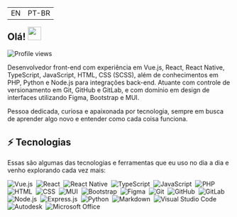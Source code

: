 <table align="right">
 <tr>
  <td><a href="README.md" style="text-decoration: none;">EN</a></td>
  <td><a href="README_pt.md" style="text-decoration: none;">PT-BR</a></td>
 </tr>
</table>
<h2 align="left">Olá! <img src="https://media.giphy.com/media/hvRJCLFzcasrR4ia7z/giphy.gif" width="30"></h2>
<p align="left"> <img src="https://komarev.com/ghpvc/?username=denissonchaves&color=blue" alt="Profile views"> </p>

Desenvolvedor front-end com experiência em Vue.js, React, React Native, TypeScript, JavaScript, HTML, CSS (SCSS), além de conhecimentos em PHP, Python e Node.js para integrações back-end. Atuante com controle de versionamento em Git, GitHub e GitLab, e com domínio em design de interfaces utilizando Figma, Bootstrap e MUI.

Pessoa dedicada, curiosa e apaixonada por tecnologia, sempre em busca de aprender algo novo e entender como cada coisa funciona.

## ⚡ Tecnologias

Essas são algumas das tecnologias e ferramentas que eu uso no dia a dia e venho explorando cada vez mais:

![Vue.js](https://img.shields.io/badge/-Vue.js-05122A?style=flat&logo=vue.js)&nbsp;
![React](https://img.shields.io/badge/-React-05122A?style=flat&logo=react)&nbsp;
![React Native](https://img.shields.io/badge/-React_Native-05122A?style=flat&logo=react)&nbsp;
![TypeScript](https://img.shields.io/badge/-TypeScript-05122A?style=flat&logo=typescript)&nbsp;
![JavaScript](https://img.shields.io/badge/-JavaScript-05122A?style=flat&logo=javascript)&nbsp;
![PHP](https://img.shields.io/badge/-PHP-05122A?style=flat&logo=php)&nbsp;
![HTML](https://img.shields.io/badge/-HTML-05122A?style=flat&logo=HTML5)&nbsp;
![CSS](https://img.shields.io/badge/-CSS-05122A?style=flat&logo=CSS3&logoColor=1572B6)&nbsp;
![MUI](https://img.shields.io/badge/-MUI-05122A?style=flat&logo=mui)&nbsp;
![Bootstrap](https://img.shields.io/badge/-Bootstrap-05122A?style=flat&logo=Bootstrap)&nbsp;
![Figma](https://img.shields.io/badge/-Figma-05122A?style=flat&logo=figma)&nbsp;
![Git](https://img.shields.io/badge/-Git-05122A?style=flat&logo=git)&nbsp;
![GitHub](https://img.shields.io/badge/-GitHub-05122A?style=flat&logo=github)&nbsp;
![GitLab](https://img.shields.io/badge/-GitLab-05122A?style=flat&logo=gitlab)&nbsp;
![Node.js](https://img.shields.io/badge/Node.js-05122A?style=flat&logo=node.js)&nbsp;
![Express.js](https://img.shields.io/badge/Express.js-05122A?style=flat&logo=express)&nbsp;
![Python](https://img.shields.io/badge/-Python-05122A?style=flat&logo=python&logoColor=ffdd54)&nbsp;
![Markdown](https://img.shields.io/badge/-Markdown-05122A?style=flat&logo=markdown)&nbsp;
![Visual Studio Code](https://img.shields.io/badge/-Visual%20Studio%20Code-05122A?style=flat&logo=visual-studio-code&logoColor=007ACC)&nbsp;
![Autodesk](https://img.shields.io/badge/-Autodesk-05122A?style=flat&logo=autodesk)&nbsp;
![Microsoft Office](https://img.shields.io/badge/-Microsoft%20Office-05122A?style=flat&logo=microsoft-office&logoColor=orange)&nbsp;
